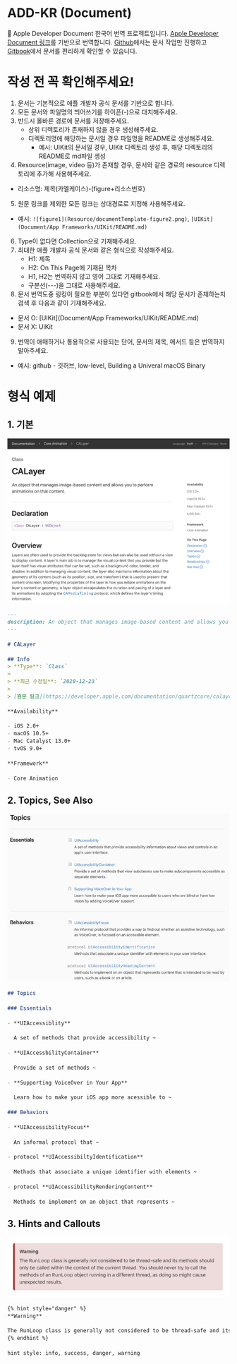 

# ADD-KR (Document)

🍎 Apple Developer Document 한국어 번역 프로젝트입니다. [Apple Developer Document 링크](https://developer.apple.com/documentation/technologies)를 기반으로 번역합니다. [Github](https://github.com/DAEUN28/ADD-KR)에서는 문서 작업만 진행하고 [Gitbook](https://acone1128.gitbook.io/add/)에서 문서를 편리하게 확인할 수 있습니다.

# 작성 전 꼭 확인해주세요!

1. 문서는 기본적으로 애플 개발자 공식 문서를 기반으로 합니다.
2. 모든 문서와 파일명의 띄어쓰기를 하이픈(-)으로 대치해주세요.
3. 반드시 올바른 경로에 문서를 저장해주세요.
   - 상위 디렉토리가 존재하지 않을 경우 생성해주세요.
   - 디렉토리명에 해당하는 문서일 경우 파일명을 README로 생성해주세요.
     - 예시: UIKit의 문서일 경우, UIKit 디렉토리 생성 후, 해당 디렉토리의 README로 md파일 생성
4. Resource(image, video 등)가 존재할 경우, 문서와 같은 경로의 resource 디렉토리에 추가해 사용해주세요.
  - 리소스명: 제목(카멜케이스)-(figure+리소스번호)
5. 원문 링크를 제외한 모든 링크는 상대경로로 지정해 사용해주세요.
  - 예시: `![figure1](Resource/documentTemplate-figure2.png)`, `[UIKit](Document/App Frameworks/UIKit/README.md)`
6. Type이 없다면 Collection으로 기재해주세요.
7. 최대한 애플 개발자 공식 문서와 같은 형식으로 작성해주세요.
   - H1: 제목
   - H2: On This Page에 기재된 목차
   - H1, H2는 번역하지 않고 영어 그대로 기재해주세요.
   - 구분선(---)을 그대로 사용해주세요.
8. 문서 번역도중 링킹이 필요한 부분이 있다면 gitbook에서 해당 문서가 존재하는지 검색 후 다음과 같이 기재해주세요.
  - 문서 O: [UIKit](Document/App Frameworks/UIKit/README.md)
  - 문서 X: UIKit
9. 번역이 애매하거나 통용적으로 사용되는 단어, 문서의 제목, 메서드 등은 번역하지 말아주세요.
  - 예시: github - 깃허브, low-level, Building a Univeral macOS Binary



# 형식 예제

## 1. 기본

![Figure1](Resource/readme-figure1.png)

```markdown
---
description: An object that manages image-based content and allows you to perform animations on that content.
---

# CALayer

## Info
> **Type**: `Class`
>
> **최근 수정일**: `2020-12-23`
>
> [원문 링크](https://developer.apple.com/documentation/quartzcore/calayer)

**Availability**

- iOS 2.0+
- macOS 10.5+
- Mac Catalyst 13.0+
- tvOS 9.0+

**Framework**

- Core Animation

```



## 2. Topics, See Also

![Figure2](Resource/readme-figure2.png)

```markdown
## Topics

### Essentials

- **UIAccessiblity**

  A set of methods that provide accessibility ~

- **UIAccessbilityContainer**

  Provide a set of methods ~ 

- **Supporting VoiceOver in Your App**

  Learn how to make your iOS app more acessible to ~

### Behaviors

- **UIAccessibilityFocus**

  An informal protocol that ~

- protocol **UIAccessibiltyIdentification**

  Methods that associate a unique identifier with elements ~

- protocol **UIAccessibilityRenderingContent**

  Methods to implement on an object that represents ~
```



## 3. Hints and Callouts

![Figure3](Resource/readme-figure3.png)

```markdown
{% hint style="danger" %}
**Warning**

The RunLoop class is generally not considered to be thread-safe and its methods should only be ~
{% endhint %}

hint style: info, success, danger, warning
```
